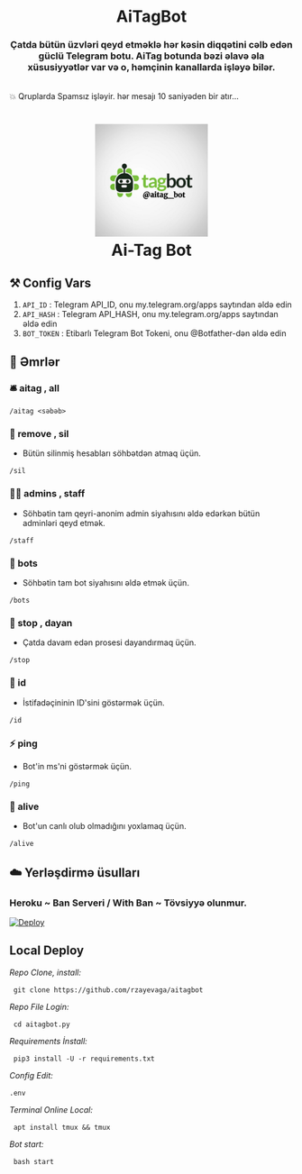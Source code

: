 <h1 align= center>AiTagBot</h1>
<h3 align = center>Çatda bütün üzvləri qeyd etməklə hər kəsin diqqətini cəlb edən güclü Telegram botu.
 AiTag botunda bəzi əlavə əla xüsusiyyətlər var və o, həmçinin kanallarda işləyə bilər. </h3>
    
<br>💥 Qruplarda Spamsız işləyir. hər mesajı 10 saniyəden bir atır...</br>


<h1 align="center">
    <img src="aitagbot.png" alt="AiTag Bot logo" width="200">
    <br>
       Ai-Tag Bot
</h1>

    
## ⚒ Config Vars

1. `API_ID` : Telegram API_ID, onu my.telegram.org/apps saytından əldə edin
2. `API_HASH` : Telegram API_HASH, onu my.telegram.org/apps saytından əldə edin
3. `BOT_TOKEN` : Etibarlı Telegram Bot Tokeni, onu @Botfather-dən əldə edin


## 📄 Əmrlər

### 🛎 aitag , all


```
/aitag <səbəb>    
```
    
### 👻 remove , sil

- Bütün silinmiş hesabları söhbətdən atmaq üçün.

```
/sil   
```

### 👮🏻 admins , staff

- Söhbətin tam qeyri-anonim admin siyahısını əldə edərkən bütün adminləri qeyd etmək.

```
/staff
```

### 👾 bots 

- Söhbətin tam bot siyahısını əldə etmək üçün.

```
/bots 
```

### 🛑 stop , dayan

- Çatda davam edən prosesi dayandırmaq üçün.

 ```
/stop   
```

### 🔎 id

- İstifadəçininin ID'sini göstərmək üçün.

 ```
/id
```

### ⚡ ping

- Bot'in ms'ni göstərmək üçün.

 ```
/ping
```

### 🔮 alive 

- Bot'un canlı olub olmadığını yoxlamaq üçün.

 ```
/alive
```
 
## ☁️ Yerləşdirmə üsulları

### Heroku ~ Ban Serveri / With Ban ~  Tövsiyyə olunmur.

[![Deploy](https://www.herokucdn.com/deploy/button.svg)](https://heroku.com/deploy?template=https://github.com/rzayevaga/aitagbot)

## Local Deploy



*Repo Clone, install:*
   
     git clone https://github.com/rzayevaga/aitagbot


*Repo File Login:*

     cd aitagbot.py

*Requirements İnstall:*

     pip3 install -U -r requirements.txt


*Config Edit:*

    .env
 

*Terminal Online Local:*

     apt install tmux && tmux

     
*Bot start:*

     bash start
 
